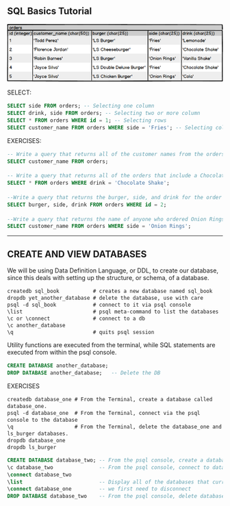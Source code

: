 ## SQL Basics Tutorial
![alt text](image.png)

SELECT:
```sql
SELECT side FROM orders; -- Selecting one column
SELECT drink, side FROM orders; -- Selecting two or more column
SELECT * FROM orders WHERE id = 1; -- Selecting rows
SELECT customer_name FROM orders WHERE side = 'Fries'; -- Selecting columns and rows
```

EXERCISES:
```sql
-- Write a query that returns all of the customer names from the orders table.
SELECT customer_name FROM orders;

-- Write a query that returns all of the orders that include a Chocolate Shake.
SELECT * FROM orders WHERE drink = 'Chocolate Shake';

--Write a query that returns the burger, side, and drink for the order with an id of 2.
SELECT burger, side, drink FROM orders WHERE id = 2;

--Write a query that returns the name of anyone who ordered Onion Rings.
SELECT customer_name FROM orders WHERE side = 'Onion Rings';
```

---
## CREATE AND VIEW DATABASES
We will be using Data Definition Language, or DDL, to create our database, since this deals with setting up the structure, or schema, of a database.

```
createdb sql_book           # creates a new database named sql_book
dropdb yet_another_database # delete the database, use with care
psql -d sql_book            # connect to it via psql console
\list                       # psql meta-command to list the databases
\c or \connect              # connect to a db
\c another_database
\q                          # quits psql session
```
Utility functions are executed from the terminal, while SQL statements are executed from within the psql console.

```sql
CREATE DATABASE another_database;
DROP DATABASE another_database;   -- Delete the DB
```

EXERCISES
```
createdb database_one # From the Terminal, create a database called database_one.
psql -d database_one  # From the Terminal, connect via the psql console to the database
\q                    # From the Terminal, delete the database_one and ls_burger databases.
dropdb database_one
dropdb ls_burger
```
```sql
CREATE DATABASE database_two; -- From the psql console, create a database called database_two
\c database_two               -- From the psql console, connect to database_two.
\connect database_two
\list                         -- Display all of the databases that currently exist.
\connect database_one         -- we first need to disconnect
DROP DATABASE database_two    -- From the psql console, delete database_two.
```
